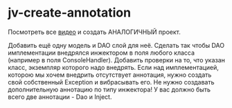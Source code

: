 # jv-create-annotation
 
Посмотреть все [видео](https://mate-academy.github.io/jv-program-fulltime/01_core/homework/lesson_13.html) и создать АНАЛОГИЧНЫЙ проект. 

Добавить ещё одну модель и DAO слой для неё. Сделать так чтобы DAO имплементации
внедрялся инжектором в поля любого класса (например в поля ConsoleHandler).
Добавить проверки на то, что указан класс, экземпляр которого надо внедрять. 
Если над имплементацией, которою мы хочем внедрить отсутствует аннотация, 
нужно создать свой собственный Exception и вибрасывать его.
Не нужно создавать дополнительную аннотацию по типу инжектора! У вас должно быть всего две аннотации - Dao и Inject.
